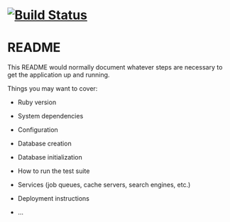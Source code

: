 # [![Build Status](https://travis-ci.org/keita-hino/delay_notify.svg?branch=master)](https://travis-ci.org/keita-hino/delay_notify)

# README

This README would normally document whatever steps are necessary to get the
application up and running.

Things you may want to cover:

* Ruby version

* System dependencies

* Configuration

* Database creation

* Database initialization

* How to run the test suite

* Services (job queues, cache servers, search engines, etc.)

* Deployment instructions

* ...
